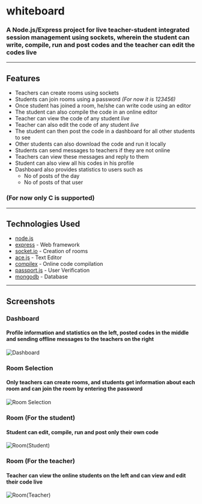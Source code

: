 # whiteboard

### A Node.js/Express project for live teacher-student integrated session management using sockets, wherein the student can write, compile, run and post codes and the teacher can edit the codes live

---

## Features

-   Teachers can create rooms using sockets
-   Students can join rooms using a password _(For now it is 123456)_
-   Once student has joined a room, he/she can write code using an editor
-   The student can also compile the code in an online editor
-   Teacher can view the code of any student _live_
-   Teacher can also edit the code of any student _live_
-   The student can then post the code in a dashboard for all other students to see
-   Other students can also download the code and run it locally
-   Students can send messages to teachers if they are not online
-   Teachers can view these messages and reply to them
-   Student can also view all his codes in his profile
-   Dashboard also provides statistics to users such as
    -   No of posts of the day
    -   No of posts of that user

### **(For now only C is supported)**

---

## Technologies Used

-   [node.js](https://nodejs.org/en/ 'node.js')
-   [express](https://www.npmjs.com/package/express 'express') - Web framework
-   [socket.io](https://socket.io/ 'socket.io') - Creation of rooms
-   [ace.js](https://ace.c9.io/ 'ace.js') - Text Editor
-   [compilex](https://www.npmjs.com/package/compilex 'compilex') - Online code compilation
-   [passport.js](https://www.npmjs.com/package/passport, 'passport.js') - User Verification
-   [mongodb](https://www.mongodb.com/, 'MongoDb') - Database

---

## Screenshots

### Dashboard

#### Profile information and statistics on the left, posted codes in the middle and sending offline messages to the teachers on the right

![Dashboard](https://i.imgur.com/0KBAvEg.png?2)

### Room Selection

#### Only teachers can create rooms, and students get information about each room and can join the room by entering the password

![Room Selection](https://i.imgur.com/hQKdkbn.png)

### Room (For the student)

#### Student can edit, compile, run and post only their own code

![Room(Student)](https://i.imgur.com/Y9n73xH.png)

### Room (For the teacher)

#### Teacher can view the online students on the left and can view and edit their code live

![Room(Teacher)](https://i.imgur.com/pv8mLb3.png)
